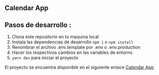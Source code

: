 ## Calendar App


## Pasos de desarrollo :
1. Clona este repositorio en tu maquina local
2. Instala las dependencias de desarrollo ` npm i ` o `npm install`
3. Renombrar el archivo .env.template por .env o .env.production
4. Hacer los respectivos cambios en las variables de entorno 
5. ` yarn dev ` para iniciar el proyecto

El proyecto se encuentra disponible en el siguiente enlace [Calendar App](https://marvelous-medovik-7dc29f.netlify.app)